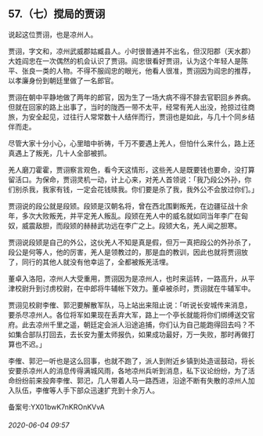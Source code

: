 ## 57.（七）搅局的贾诩
说起这位贾诩，也是凉州人。



贾诩，字文和，凉州武威郡姑臧县人。小时很普通并不出名，但汉阳郡（天水郡）大姓阎忠在一次偶然的机会认识了贾诩。阎忠很看好贾诩，认为这个年轻人是陈平、张良一类的人物。不得不服阎忠的眼光，他看人很准，贾诩因为阎忠的推荐，以孝廉身份到朝廷里做了一名郎官。



贾诩在朝中平静地做了两年的郎官，因为生了一场大病不得不辞去官职回乡养病。但就在回家的路上出事了，当时的陇西一带不太平，经常有羌人出没，抢掠过往商旅，为安全起见，过往行人常常数十人结伴而行，贾诩也是如此，与几十个同乡结伴而走。



尽管大家十分小心，心里暗中祈祷，千万不要遇上羌人，但怕什么来什么，路上还真遇上了叛羌，几十人全部被抓。



羌人磨刀霍霍，贾诩察言观色，看今天这情形，这些羌人是既要钱也要命，没打算留活口。为保命，贾诩灵机一动，计上心来，对羌人首领说：「我乃段公外孙，你们别杀我，我家有钱，一定会花钱赎我。你们要是杀了我，我外公不会放过你们。」



贾诩说的段公就是段颎。段颎是汉朝名将，曾在西北围剿叛羌，在边疆征战十余年，多次大败叛羌，并平定羌人叛乱。段颎在羌人中的威名就如同当年李广在匈奴，威震敌胆，而段颎的赫赫武功远在李广之上。段颎大名，羌人闻之胆寒。



贾诩说段颎是自己的外公，这伙羌人不知是真是假，但万一真把段公的外孙杀了，段公是何等人，他的厉害，羌人是领教过的，那是血的教训，因此也就将贾诩放了，同行的其他人就没有他幸运了，全都被叛羌活埋。



董卓入洛阳，凉州人大受重用，贾诩因为是凉州人，也时来运转，一路高升，从平津校尉升到讨虏校尉，在中郎将牛辅帐下效力。董卓被杀时，贾诩就在牛辅军中。



贾诩见校尉李傕、郭汜要解散军队，马上站出来阻止说：「听说长安城传来消息，要杀尽凉州人。各位将军如果现在丢弃大军，路上一个亭长就能将你们绑缚送交官府。此去凉州千里之遥，朝廷定会派人沿途追捕，你们认为自己能跑得回去吗？不如集合部队打回去，去长安为董太师报仇，如果成功最好，万一失败，那时再做打算也不迟。」



李傕、郭汜一听也是这么回事，也就不跑了，派人到附近乡镇到处造谣鼓动，将长安要杀凉州人的消息传得满城风雨，各地凉州兵听到消息，私下议论纷纷，为了活命纷纷前来投奔李傕、郭汜，几人带着人马一路西进，沿途不断有失散的凉州人加入队伍，李傕等人手下部众迅速扩充到十余万人。



备案号:YX01bwK7nKROnKVvA


###### 2020-06-04 09:57
